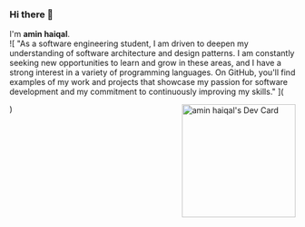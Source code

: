 ### Hi there 👋
I'm **amin haiqal**.
<br/>
![
"As a software engineering student, I am driven to deepen my understanding of software architecture and design patterns. I am constantly seeking new opportunities to learn and grow in these areas, and I have a strong interest in a variety of programming languages. On GitHub, you'll find examples of my work and projects that showcase my passion for software development and my commitment to continuously improving my skills."
](
<!--
**aminhaiqal/aminhaiqal** is a ✨ _special_ ✨ repository because its `README.md` (this file) appears on your GitHub profile.

Here are some ideas to get you started:

- 🔭 I’m currently working on ...
- 🌱 I’m currently learning ...
- 👯 I’m looking to collaborate on ...
- 🤔 I’m looking for help with ...
- 💬 Ask me about ...
- 📫 How to reach me: ...
- 😄 Pronouns: ...
- ⚡ Fun fact: ...-->
<a href="https://app.daily.dev/aminhaiqal"><img src="https://api.daily.dev/devcards/586a079c318a48be9ea2de4b18031ad6.png?r=v4a" width="200" align="right" alt="amin haiqal's Dev Card"/></a>
)
